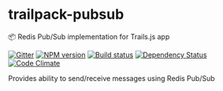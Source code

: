 # trailpack-pubsub
:package: Redis Pub/Sub implementation for Trails.js app

[npm-image]: https://img.shields.io/npm/v/trailpack-pubsub.svg?style=flat-square
[npm-url]: https://npmjs.org/package/trailpack-pubsub
[ci-image]: https://img.shields.io/travis/trailsjs/trailpack-pubsub/master.svg?style=flat-square
[ci-url]: https://travis-ci.org/trailsjs/trailpack-pubsub
[daviddm-image]: http://img.shields.io/david/trailsjs/trailpack-pubsub.svg?style=flat-square
[daviddm-url]: https://david-dm.org/trailsjs/trailpack-pubsub
[codeclimate-image]: https://img.shields.io/codeclimate/github/trailsjs/trailpack-pubsub.svg?style=flat-square
[codeclimate-url]: https://codeclimate.com/github/trailsjs/trailpack-pubsub
[gitter-image]: http://img.shields.io/badge/+%20GITTER-JOIN%20CHAT%20%E2%86%92-1DCE73.svg?style=flat-square
[gitter-url]: https://gitter.im/trailsjs/trails

[![Gitter][gitter-image]][gitter-url]
[![NPM version][npm-image]][npm-url]
[![Build status][ci-image]][ci-url]
[![Dependency Status][daviddm-image]][daviddm-url]
[![Code Climate][codeclimate-image]][codeclimate-url]

Provides ability to send/receive messages using Redis Pub/Sub
